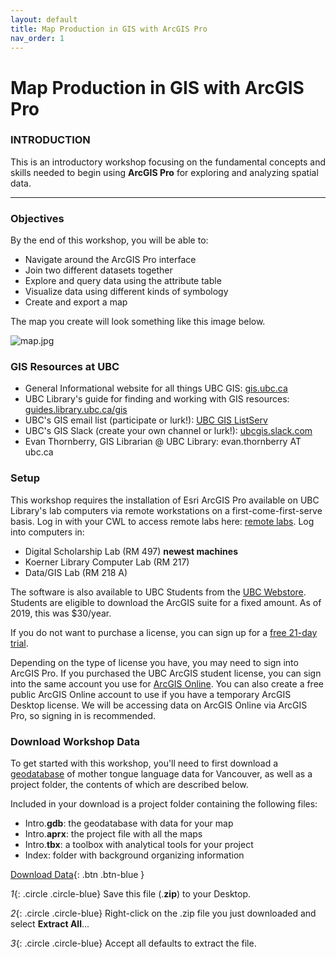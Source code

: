 ```yaml
---
layout: default
title: Map Production in GIS with ArcGIS Pro
nav_order: 1
---
```


# Map Production in GIS with ArcGIS Pro

### INTRODUCTION

This is an introductory workshop focusing on the fundamental concepts and skills needed to begin using **ArcGIS Pro** for exploring and analyzing spatial data.

---
### Objectives
By the end of this workshop, you will be able to:
- Navigate around the ArcGIS Pro interface
- Join two different datasets together
- Explore and query data using the attribute table
- Visualize data using different kinds of symbology
- Create and export a map

The map you create will look something like this image below.

![map.jpg](https://raw.githubusercontent.com/ubc-library-rc/intro-to-arcgis-pro/master/content/images/map.jpg)

### GIS Resources at UBC
- General Informational website for all things UBC GIS: [gis.ubc.ca](http://gis.ubc.ca/)    
- UBC Library's guide for finding and working with GIS resources: [guides.library.ubc.ca/gis](http://guides.library.ubc.ca/gis)
- UBC's GIS email list (participate or lurk!): [UBC GIS ListServ](https://lists.ubc.ca/scripts/wa.exe?SUBED1=GIS-LIST&A=1)  
- UBC's GIS Slack (create your own channel or lurk!): [ubcgis.slack.com](https://ubcgis.slack.com/)
- Evan Thornberry, GIS Librarian @ UBC Library: evan.thornberry AT ubc.ca

### Setup
This workshop requires the installation of Esri ArcGIS Pro available on UBC Library's lab computers via remote workstations on a first-come-first-serve basis. Log in with your CWL to access remote labs here: [remote labs](https://remotelabs.ubc.ca). Log into computers in:
- Digital Scholarship Lab (RM 497) **newest machines**
- Koerner Library Computer Lab (RM 217)
- Data/GIS Lab (RM 218 A)


The software is also available to UBC Students from the [UBC Webstore](http://gis.ubc.ca/software/). Students are eligible to download the ArcGIS suite for a fixed amount. As of 2019, this was $30/year. 

If you do not want to purchase a license, you can sign up for a [free 21-day trial](https://www.esri.com/en-us/arcgis/trial?rmedium=esri_com_redirects01&rsource=https://links.esri.com/pro/trial).

Depending on the type of license you have, you may need to sign into ArcGIS Pro. If you purchased the UBC ArcGIS student license, you can sign into the same account you use for [ArcGIS Online](https://www.arcgis.com/index.html). You can also create a free public ArcGIS Online account to use if you have a temporary ArcGIS Desktop license. We will be accessing data on ArcGIS Online via ArcGIS Pro, so signing in is recommended.

### Download Workshop Data
To get started with this workshop, you'll need to first download a [geodatabase](https://pro.arcgis.com/en/pro-app/latest/help/data/geodatabases/overview/what-is-a-geodatabase-.htm) of mother tongue language data for Vancouver, as well as a project folder, the contents of which are described below.

Included in your download is a project folder containing the following files:
- Intro.**gdb**: the geodatabase with data for your map
- Intro.**aprx**: the project file with all the maps
- Intro.**tbx**: a toolbox with analytical tools for your project
- Index: folder with background organizing information

[Download Data](https://www.dropbox.com/s/mdnvepkl2f8578j/IntroArcGISPro.zip?dl=0){: .btn .btn-blue }

*1*{: .circle .circle-blue} Save this file (.**zip**) to your Desktop.

*2*{: .circle .circle-blue} Right-click on the .zip file you just downloaded and select **Extract All**...

*3*{: .circle .circle-blue} Accept all defaults to extract the file.    
